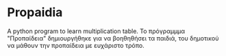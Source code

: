 # Propaidia
A python program to learn multiplication table.
Το πρόγραμμμα "Προπαίδεια" δημιουργήθηκε για να βοηθηθήσει τα παιδιά, 
του δημοτικού να μάθουν την προπαίδεια με ευχάριστο τρόπο.
